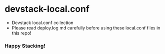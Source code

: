 # devstack-local.conf
- Devstack local.conf collection
- Please read deploy.log.md carefully before using these local.conf files in this repo!

### Happy Stacking!
